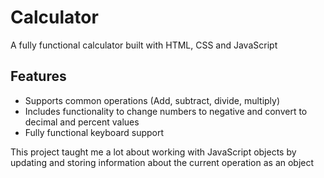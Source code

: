 <h1>Calculator</h1>

<p>A fully functional calculator built with HTML, CSS and JavaScript</p>

<h2>Features</h2>
<ul>
  <li>Supports common operations (Add, subtract, divide, multiply)</li>
  <li>Includes functionality to change numbers to negative and convert to decimal and percent values</li>
  <li>Fully functional keyboard support</li>
</ul>
<p>This project taught me a lot about working with JavaScript objects by updating and storing information about the current operation as an object</p>
  
